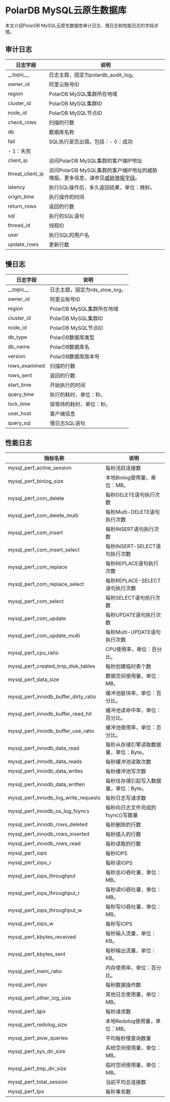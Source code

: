 # PolarDB MySQL云原生数据库

本文介绍PolarDB MySQL云原生数据库审计日志、慢日志和性能日志的字段详情。

## 审计日志

|日志字段|说明|
|----|--|
|\_\_topic\_\_|日志主题，固定为polardb\_audit\_log。|
|owner\_id|阿里云账号ID|
|region|PolarDB MySQL集群所在地域|
|cluster\_id|PolarDB MySQL集群ID|
|node\_id|PolarDB MySQL节点ID|
|check\_rows|扫描的行数|
|db|数据库名称|
|fail|SQL执行是否出错。包括：-   0：成功
-   1：失败 |
|client\_ip|访问PolarDB MySQL集群的客户端IP地址|
|threat\_client\_ip|访问PolarDB MySQL集群的客户端IP地址的威胁情报。更多信息，请参见[威胁情报字段](/cn.zh-CN/应用中心（App）/日志审计服务/生成威胁情报.md)。|
|latency|执行SQL操作后，多久返回结果，单位：微秒。|
|origin\_time|执行操作的时间|
|return\_rows|返回的行数|
|sql|执行的SQL语句|
|thread\_id|线程ID|
|user|执行SQL的用户名|
|update\_rows|更新行数|

## 慢日志

|日志字段|说明|
|----|--|
|\_\_topic\_\_|日志主题，固定为rds\_slow\_log。|
|owner\_id|阿里云账号ID|
|region|PolarDB MySQL集群所在地域|
|cluster\_id|PolarDB MySQL集群ID|
|node\_id|PolarDB MySQL节点ID|
|db\_type|PolarDB数据库类型|
|db\_name|PolarDB数据库名|
|version|PolarDB数据库版本号|
|rows\_examined|扫描的行数|
|rows\_sent|返回的行数|
|start\_time|开始执行的时间|
|query\_time|执行的耗时，单位：秒。|
|lock\_time|锁等待的耗时，单位：秒。|
|user\_host|客户端信息|
|query\_sql|慢日志SQL语句|

## 性能日志

|指标名称|说明|
|----|--|
|mysql\_perf\_active\_session|每秒活跃连接数|
|mysql\_perf\_binlog\_size|本地Binlog使用量，单位：MB。|
|mysql\_perf\_com\_delete|每秒DELETE语句执行次数|
|mysql\_perf\_com\_delete\_multi|每秒Multi-DELETE语句执行次数|
|mysql\_perf\_com\_insert|每秒INSERT语句执行次数|
|mysql\_perf\_com\_insert\_select|每秒INSERT-SELECT语句执行次数|
|mysql\_perf\_com\_replace|每秒REPLACE语句执行次数|
|mysql\_perf\_com\_replace\_select|每秒REPLACE-SELECT语句执行次数|
|mysql\_perf\_com\_select|每秒SELECT语句执行次数|
|mysql\_perf\_com\_update|每秒UPDATE语句执行次数|
|mysql\_perf\_com\_update\_multi|每秒Multi-UPDATE语句执行次数|
|mysql\_perf\_cpu\_ratio|CPU使用率，单位：百分比。|
|mysql\_perf\_created\_tmp\_disk\_tables|每秒创建临时表个数|
|mysql\_perf\_data\_size|数据空间使用量，单位：MB。|
|mysql\_perf\_innodb\_buffer\_dirty\_ratio|缓冲池脏块率，单位：百分比。|
|mysql\_perf\_innodb\_buffer\_read\_hit|缓冲池读命中率，单位：百分比。|
|mysql\_perf\_innodb\_buffer\_use\_ratio|缓冲池使用率，单位：百分比。|
|mysql\_perf\_innodb\_data\_read|每秒从存储引擎读取数据量，单位：Byte。|
|mysql\_perf\_innodb\_data\_reads|每秒缓冲池读取次数|
|mysql\_perf\_innodb\_data\_writes|每秒缓冲池写次数|
|mysql\_perf\_innodb\_data\_written|每秒往存储引起写入数据量，单位：Byte。|
|mysql\_perf\_innodb\_log\_write\_requests|每秒日志写请求数|
|mysql\_perf\_innodb\_os\_log\_fsyncs|每秒向日志文件完成的fsync\(\)写数量|
|mysql\_perf\_innodb\_rows\_deleted|每秒删除的行数|
|mysql\_perf\_innodb\_rows\_inserted|每秒插入的行数|
|mysql\_perf\_innodb\_rows\_read|每秒读取的行数|
|mysql\_perf\_iops|每秒IOPS|
|mysql\_perf\_iops\_r|每秒读IOPS|
|mysql\_perf\_iops\_throughput|每秒总IO吞吐量，单位：MB。|
|mysql\_perf\_iops\_throughput\_r|每秒读IO吞吐量，单位：MB。|
|mysql\_perf\_iops\_throughput\_w|每秒写IO吞吐量，单位：MB。|
|mysql\_perf\_iops\_w|每秒写IOPS|
|mysql\_perf\_kbytes\_received|每秒输入流量，单位：KB。|
|mysql\_perf\_kbytes\_sent|每秒输出流量，单位：KB。|
|mysql\_perf\_mem\_ratio|内存使用率，单位：百分比。|
|mysql\_perf\_mps|每秒数据操作数|
|mysql\_perf\_other\_log\_size|其他日志使用量，单位：MB。|
|mysql\_perf\_qps|每秒请求数|
|mysql\_perf\_redolog\_size|本地Redolog使用量，单位：MB。|
|mysql\_perf\_slow\_queries|平均每秒慢查询数量|
|mysql\_perf\_sys\_dir\_size|系统空间使用量，单位：MB。|
|mysql\_perf\_tmp\_dir\_size|临时空间使用量，单位：MB。|
|mysql\_perf\_total\_session|当前平均总连接数|
|mysql\_perf\_tps|每秒事务数|

